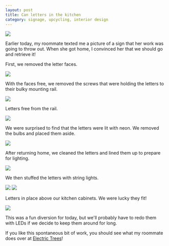 ```yaml
---
layout: post
title: Can letters in the kitchen
category: signage, upcycling, interior design
---
```


![][0] 

Earlier today, my roommate texted me a picture of a sign that her work was going to throw out. When she got home, I convinced her that we should go and retrieve it!

First, we removed the letter faces.

![][2]

With the faces free, we removed the screws that were holding the letters to their bulky mounting rail.

![][1]

Letters free from the rail.

![][3]

We were surprised to find that the letters were lit with neon. We removed the bulbs and placed them aside.

![][4]

After returning home, we cleaned the letters and lined them up to prepare for lighting.

![][5]

We then stuffed the letters with string lights.

![][6]
![][7]

Letters in place above our kitchen cabinets. We were lucky they fit!

![][8]

This was a fun diversion for today, but we'll probably have to redo them with LEDs if we decide to keep them around for long.

If you like this spontaneous bit of work, you should see what my roommate does over at [Electric Trees](https://www.facebook.com/LaserTrees)!


[0]: /images/can-letters-header.jpg
[1]: /images/can-letter-removal.jpg
[2]: /images/can-letter-faces.jpg
[3]: /images/can-letters-freed.jpg
[4]: /images/can-letters-removed-neon.jpg
[5]: /images/can-letters-lined-up.jpg
[6]: /images/can-letters-more-lights.jpg
[7]: /images/can-letters-inserting-lights.jpg
[8]: /images/can-letters-in-place.jpg